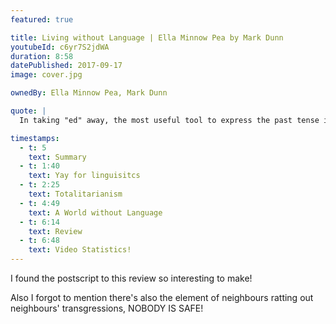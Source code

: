 ```yaml
---
featured: true

title: Living without Language | Ella Minnow Pea by Mark Dunn
youtubeId: c6yr7S2jdWA
duration: 8:58
datePublished: 2017-09-17
image: cover.jpg

ownedBy: Ella Minnow Pea, Mark Dunn

quote: |
  In taking "ed" away, the most useful tool to express the past tense in the English language, we are being robbed of great chunks of our very history

timestamps:
  - t: 5
    text: Summary
  - t: 1:40
    text: Yay for linguisitcs
  - t: 2:25
    text: Totalitarianism
  - t: 4:49
    text: A World without Language
  - t: 6:14
    text: Review
  - t: 6:48
    text: Video Statistics!
---
```


I found the postscript to this review so interesting to make!

Also I forgot to mention there's also the element of neighbours ratting out neighbours' transgressions, NOBODY IS SAFE!
